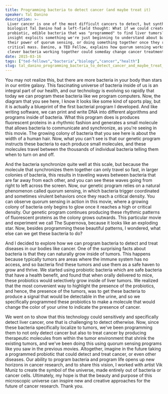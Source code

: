 ```yaml
---
title: Programming bacteria to detect cancer (and maybe treat it)
speaker: Tal Danino
description: >-
 Liver cancer is one of the most difficult cancers to detect, but synthetic
 biologist Tal Danino had a left-field thought: What if we could create a
 probiotic, edible bacteria that was "programmed" to find liver tumors? His
 insight exploits something we're just beginning to understand about bacteria:
 their power of quorum sensing, or doing something together once they reach
 critical mass. Danino, a TED Fellow, explains how quorum sensing works -- and how
 clever bacteria working together could someday change cancer treatment.
date: 2015-03-16
tags: ["ted-fellows","bacteria","biology","cancer","health"]
slug: tal_danino_programming_bacteria_to_detect_cancer_and_maybe_treat_it
---
```


You may not realize this, but there are more bacteria in your body than stars in our
entire galaxy. This fascinating universe of bacteria inside of us is an integral part of
our health, and our technology is evolving so rapidly that today we can program these
bacteria like we program computers. Now, the diagram that you see here, I know it looks
like some kind of sports play, but it is actually a blueprint of the first bacterial
program I developed. And like writing software, we can print and write DNA into different
algorithms and programs inside of bacteria. What this program does is produces fluorescent
proteins in a rhythmic fashion and generates a small molecule that allows bacteria to
communicate and synchronize, as you're seeing in this movie. The growing colony of
bacteria that you see here is about the width of a human hair. Now, what you can't see is
that our genetic program instructs these bacteria to each produce small molecules, and
these molecules travel between the thousands of individual bacteria telling them when to
turn on and off.

And the bacteria synchronize quite well at this scale, but because the molecule that
synchronizes them together can only travel so fast, in larger colonies of bacteria, this
results in traveling waves between bacteria that are far away from each other, and you can
see these waves going from right to left across the screen. Now, our genetic program relies
on a natural phenomenon called quorum sensing, in which bacteria trigger coordinated and
sometimes virulent behaviors once they reach a critical density. You can observe quorum
sensing in action in this movie, where a growing colony of bacteria only begins to glow
once it reaches a high or critical density. Our genetic program continues producing these
rhythmic patterns of fluorescent proteins as the colony grows outwards. This particular
movie and experiment we call The Supernova, because it looks like an exploding star. Now,
besides programming these beautiful patterns, I wondered, what else can we get these
bacteria to do?

And I decided to explore how we can program bacteria to detect and treat diseases in our
bodies like cancer. One of the surprising facts about bacteria is that they can naturally
grow inside of tumors. This happens because typically tumors are areas where the immune
system has no access, and so bacteria find these tumors and use them as a safe haven to
grow and thrive. We started using probiotic bacteria which are safe bacteria that have a
health benefit, and found that when orally delivered to mice, these probiotics would
selectively grow inside of liver tumors. We realized that the most convenient way to
highlight the presence of the probiotics, and hence, the presence of the tumors, was to
get these bacteria to produce a signal that would be detectable in the urine, and so we
specifically programmed these probiotics to make a molecule that would change the color of
your urine to indicate the presence of cancer.

We went on to show that this technology could sensitively and specifically detect liver
cancer, one that is challenging to detect otherwise. Now, since these bacteria specifically
localize to tumors, we've been programming them to not only detect cancer but also to
treat cancer by producing therapeutic molecules from within the tumor environment that
shrink the existing tumors, and we've been doing this using quorum sensing programs like
you saw in the previous movies. Altogether, imagine in the future taking a programmed
probiotic that could detect and treat cancer, or even other diseases. Our ability to
program bacteria and program life opens up new horizons in cancer research, and to share
this vision, I worked with artist Vik Muniz to create the symbol of the universe, made
entirely out of bacteria or cancer cells. Ultimately, my hope is that the beauty and
purpose of this microscopic universe can inspire new and creative approaches for the
future of cancer research. Thank you.

<!--
ad_duration=3.33
comment_count=58
event="TED2015"
external_start_time=0
has_talk_citation=0
intro_duration=11.82
is_subtitle_required="False"
is_talk_featured="True"
language="en"
language_swap="False"
native_language="en"
number_of_related_talks=6
number_of_speakers=1
number_of_subtitled_videos=36
number_of_tags=5
number_of_talk_download_languages=36
number_of_talk_more_resources=1
number_of_talk_recommendations=0
number_of_talks_take_actions=0
post_ad_duration=0.83
published_timestamp="2015-05-07 15:03:26"
recording_date="2015-03-16"
speaker_description="Synthetic biologist"
speaker_is_published=1
speaker_name="Tal Danino"
talk_name="Programming bacteria to detect cancer (and maybe treat it)"
talks_tags=["ted-fellows","bacteria","biology","cancer","health"]
talks_take_action=[]
url_audio="https://download.ted.com/talks/TalDanino_2015U.mp3?apikey=acme-roadrunner"
url_photo_speaker="https://pe.tedcdn.com/images/ted/dde2c6bc9b16e967eca843d65b3ab63d77258dd8_254x191.jpg"
url_photo_talk="https://pe.tedcdn.com/images/ted/fe249c0d349f50d028ccba2bc328d317ec70fc39_2880x1620.jpg"
url_webpage="https://www.ted.com/talks/tal_danino_programming_bacteria_to_detect_cancer_and_maybe_treat_it"
video_type_name="TED Stage Talk"
-->
